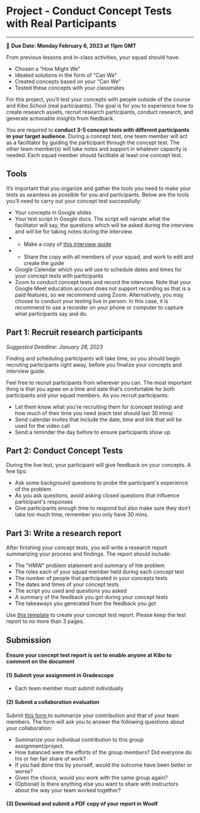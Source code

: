 # Project - Conduct Concept Tests with Real Participants
-----
<aside>
  
  📝 **Due Date: Monday February 6, 2023 at 11pm GMT**
 
</aside>

From previous lessons and in-class activities, your squad should have:

 - Chosen a “How Might We”
 - Ideated solutions in the form of “Can We”
 - Created concepts based on your “Can We”
 - Tested these concepts with your classmates

For this project, you’ll test your concepts with people outside of the course and Kibo School (real participants). The goal is for you to experience how to create research assets, recruit research participants, conduct research, and generate actionable insights from feedback. 

You are required to **conduct 3-5 concept tests with different participants in your target audience.** During a concept test, one team member will act as a facilitator by guiding the participant through the concept test. The other team member(s) will take notes and support in whatever capacity is needed. Each squad member should facilitate at least one concept test. 


## Tools
It’s important that you organize and gather the tools you need to make your tests as seamless as possible for you and participants. Below are the tools you’ll need to carry out your concept test successfully:

 - Your concepts in Google slides 
 - Your test script in Google docs. The script will narrate what the facilitator will say, the questions which will be asked during the interview and will be for taking notes during the interview. 
 - - Make a copy of <a href="https://docs.google.com/document/d/15Yrog_oAWJWPjYYlOXfOp8AzBl11bWHeihO5_b00TkE/edit?usp=sharing" target="_blank">this interview guide</a>
 - - Share the copy with all members of your squad, and work to edit and create the guide 
 - Google Calendar which you will use to schedule dates and times for your concept tests with participants
 - Zoom to conduct concept tests and record the interview. Note that your Google Meet education account does not support recording as that is a paid features, so we recommend using Zoom. Alternatively, you may choose to conduct your testing live in person. In this case, it is recommend to use a recorder on your phone or computer to capture what participants say and do. 



## Part 1: Recruit research participants
_Suggested Deadline: January 28, 2023_

Finding and scheduling participants will take time, so you should begin recruting participants right away, before you finalize your concepts and interview guide. 

Feel free to recruit participants from wherever you can. The most important thing is that you agree on a time and date that’s comfortable for both participants and your squad members. As you recruit participants:
- Let them know what you're recruiting them for (concept testing) and how much of their time you need (each  test should last 30 mins)
- Send calendar invites that include the date, time and  link that will be used for the video call
- Send a reminder the day before to ensure participants show up 


## Part 2: Conduct Concept Tests

During the live test, your participant will give feedback on your concepts. A few tips:
- Ask some background questions to probe the participant's experience of the problem
- As you ask questions, avoid asking closed questions that influence participant's responses
- Give participants enough time to respond but also make sure they don’t take too much time, remember you only have 30 mins. 


## Part 3: Write a research report

After finishing your concept tests, you will write a research report summarizing your process and findings. The report should include:

 - The "HMW" problem statement and summary of hte problem
 - The roles each of your squad member held during each concept test 
 - The number of people that participated in your concepts tests
 - The dates and times of your concept tests
 - The script you used and questions you asked
 - A summary of the feedback you got during your concept tests 
 - The takeaways you generated from the feedback you got

Use <a href="https://docs.google.com/document/d/1WBi6l4EuQRZBNZjVSBODOAkJi4EOlw-LI-nMjMYrsNY/edit?usp=sharing" target="_blank">this template</a> to create your concept test report. Please keep the test report to no more than 3 pages. 


## Submission

#### Ensure your concept test report is set to enable anyone at Kibo to comment on the document 

#### (1) Submit your assignment in Gradescope
- Each team member must submit individually

#### (2) Submit a collaboration evaluation
Submit <a href="https://forms.gle/QcYXFq5SysjjaH3RA" target="_blank"> this form </a>to summarize your contribution and that of your team members. The form will ask you to answer the following questions about your collaboration:
 -  Summarize your individual contribution to this group assignment/project.
 -  How balanced were the efforts of the group members? Did everyone do his or her fair share of work?
-  If you had done this by yourself, would the outcome have been better or worse?
-  Given the choice, would you work with the same group again?
 -  (Optional) Is there anything else you want to share with instructors about the way your team worked together?

#### (3) Download and submit a PDF copy of your report in Woolf
